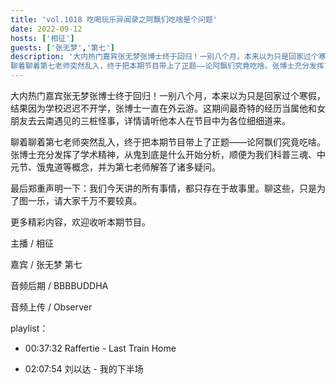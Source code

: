 ```yaml
---
title: 'vol.1018 吃喝玩乐异闻录之阿飘们吃啥是个问题'
date: 2022-09-12
hosts: ['相征']
guests: ['张无梦','第七']
description: '大内热门嘉宾张无梦张博士终于回归！一别八个月，本来以为只是回家过个寒假，结果因为学校迟迟不开学，张博士一直在外云游。这期间最奇特的经历当属他和女朋友去云南遇见的三桩怪事，详情请听他本人在节目中为各位细细道来。
聊着聊着第七老师突然乱入，终于把本期节目带上了正题——论阿飘们究竟吃啥。张博士充分发挥了学术精神，从鬼到底是什么开始分析，顺便为我们科普三魂、中元节、饿鬼道等概念，并为第七老师解答了诸多疑问。'
---
```


大内热门嘉宾张无梦张博士终于回归！一别八个月，本来以为只是回家过个寒假，结果因为学校迟迟不开学，张博士一直在外云游。这期间最奇特的经历当属他和女朋友去云南遇见的三桩怪事，详情请听他本人在节目中为各位细细道来。

聊着聊着第七老师突然乱入，终于把本期节目带上了正题——论阿飘们究竟吃啥。张博士充分发挥了学术精神，从鬼到底是什么开始分析，顺便为我们科普三魂、中元节、饿鬼道等概念，并为第七老师解答了诸多疑问。

最后郑重声明一下：我们今天讲的所有事情，都只存在于故事里。聊这些，只是为了图一乐，请大家千万不要较真。

更多精彩内容，欢迎收听本期节目。

主播 / 相征

嘉宾 / 张无梦 第七

音频后期 / BBBBUDDHA

音频上传 / Observer

playlist：

- 00:37:32 Raffertie - Last Train Home

- 02:07:54 刘以达 - 我的下半场

